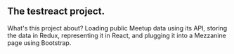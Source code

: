 ## The testreact project.

What's this project about? Loading public Meetup data using its
API, storing the data in Redux, representing it in React, and
plugging it into a Mezzanine page using Bootstrap.
